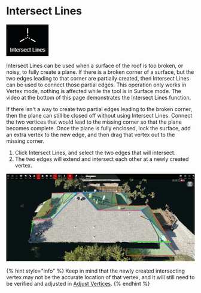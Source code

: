# Intersect Lines

![No hotkey available](../.gitbook/assets/intersect-lines-button.png)

Intersect Lines can be used when a surface of the roof is too broken, or noisy, to fully create a plane. If there is a broken corner of a surface, but the two edges leading to that corner are partially created, then Intersect Lines can be used to connect those partial edges. This operation only works in Vertex mode, nothing is affected while the tool is in Surface mode. The video at the bottom of this page demonstrates the Intersect Lines function.

If there isn't a way to create two partial edges leading to the broken corner, then the plane can still be closed off without using Intersect Lines. Connect the two vertices that would lead to the missing corner so that the plane becomes complete. Once the plane is fully enclosed, lock the surface, add an extra vertex to the new edge, and then drag that vertex out to the missing corner. 

1. Click Intersect Lines, and select the two edges that will intersect.
2. The two edges will extend and intersect each other at a newly created vertex.

![](../.gitbook/assets/intersect-lines_proj18520_11_2018.gif)

{% hint style="info" %}
Keep in mind that the newly created intersecting vertex may not be the accurate location of that vertex, and it will still need to be verified and adjusted in [Adjust Vertices](../tools/adjust-vertices/).
{% endhint %}



